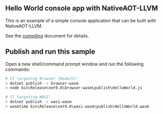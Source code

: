 ## Hello World console app with NativeAOT-LLVM

This is an example of a simple console application that can be built with NativeAOT-LLVM.

See the [compiling](../../docs/using-nativeaot/compiling.md) document for details.

## Publish and run this sample

Open a new shell/command prompt window and run the following commands:
```bash
# If targeting Browser (NodeJS):
> dotnet publish -r browser-wasm
> node bin\Release\net9.0\browser-wasm\publish\HelloWorld.js

# If targeting WASI:
> dotnet publish -r wasi-wasm
> wasmtime bin\Release\net9.0\wasi-wasm\publish\HelloWorld.wasm
```
